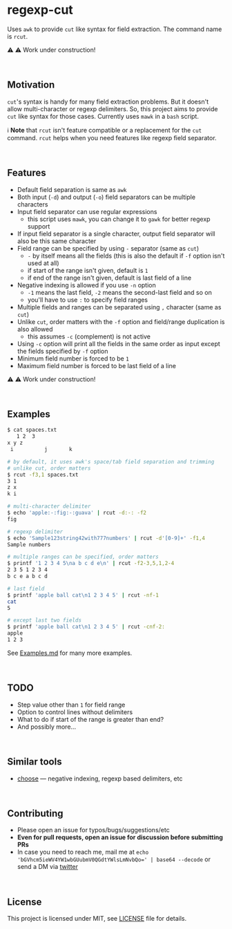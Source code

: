 # regexp-cut

Uses `awk` to provide `cut` like syntax for field extraction. The command name is `rcut`.

:warning: :warning: Work under construction!

<br>

## Motivation

`cut`'s syntax is handy for many field extraction problems. But it doesn't allow multi-character or regexp delimiters. So, this project aims to provide `cut` like syntax for those cases. Currently uses `mawk` in a `bash` script.

:information_source: **Note** that `rcut` isn't feature compatible or a replacement for the `cut` command. `rcut` helps when you need features like regexp field separator.

<br>

## Features

* Default field separation is same as `awk`
* Both input (`-d`) and output (`-o`) field separators can be multiple characters
* Input field separator can use regular expressions
    * this script uses `mawk`, you can change it to `gawk` for better regexp support
* If input field separator is a single character, output field separator will also be this same character
* Field range can be specified by using `-` separator (same as `cut`)
    * `-` by itself means all the fields (this is also the default if `-f` option isn't used at all)
    * if start of the range isn't given, default is `1`
    * if end of the range isn't given, default is last field of a line
* Negative indexing is allowed if you use `-n` option
    * `-1` means the last field, `-2` means the second-last field and so on
    * you'll have to use `:` to specify field ranges
* Multiple fields and ranges can be separated using `,` character (same as `cut`)
* Unlike `cut`, order matters with the `-f` option and field/range duplication is also allowed
    * this assumes `-c` (complement) is not active
* Using `-c` option will print all the fields in the same order as input except the fields specified by `-f` option
* Minimum field number is forced to be `1`
* Maximum field number is forced to be last field of a line

:warning: :warning: Work under construction!

<br>

## Examples

```bash
$ cat spaces.txt
   1 2	3  
x y z
 i          j 		k	

# by default, it uses awk's space/tab field separation and trimming
# unlike cut, order matters
$ rcut -f3,1 spaces.txt
3 1
z x
k i

# multi-character delimiter
$ echo 'apple:-:fig:-:guava' | rcut -d:-: -f2
fig

# regexp delimiter
$ echo 'Sample123string42with777numbers' | rcut -d'[0-9]+' -f1,4
Sample numbers

# multiple ranges can be specified, order matters
$ printf '1 2 3 4 5\na b c d e\n' | rcut -f2-3,5,1,2-4
2 3 5 1 2 3 4
b c e a b c d

# last field
$ printf 'apple ball cat\n1 2 3 4 5' | rcut -nf-1
cat
5

# except last two fields
$ printf 'apple ball cat\n1 2 3 4 5' | rcut -cnf-2:
apple
1 2 3
```

See [Examples.md](examples/Examples.md) for many more examples.

<br>

## TODO

* Step value other than `1` for field range
* Option to control lines without delimiters
* What to do if start of the range is greater than end?
* And possibly more...

<br>

## Similar tools

* [choose](https://github.com/theryangeary/choose) — negative indexing, regexp based delimiters, etc

<br>

## Contributing

* Please open an issue for typos/bugs/suggestions/etc
* **Even for pull requests, open an issue for discussion before submitting PRs**
* In case you need to reach me, mail me at `echo 'bGVhcm5ieWV4YW1wbGUubmV0QGdtYWlsLmNvbQo=' | base64 --decode` or send a DM via [twitter](https://twitter.com/learn_byexample)

<br>

## License

This project is licensed under MIT, see [LICENSE](./LICENSE) file for details.

